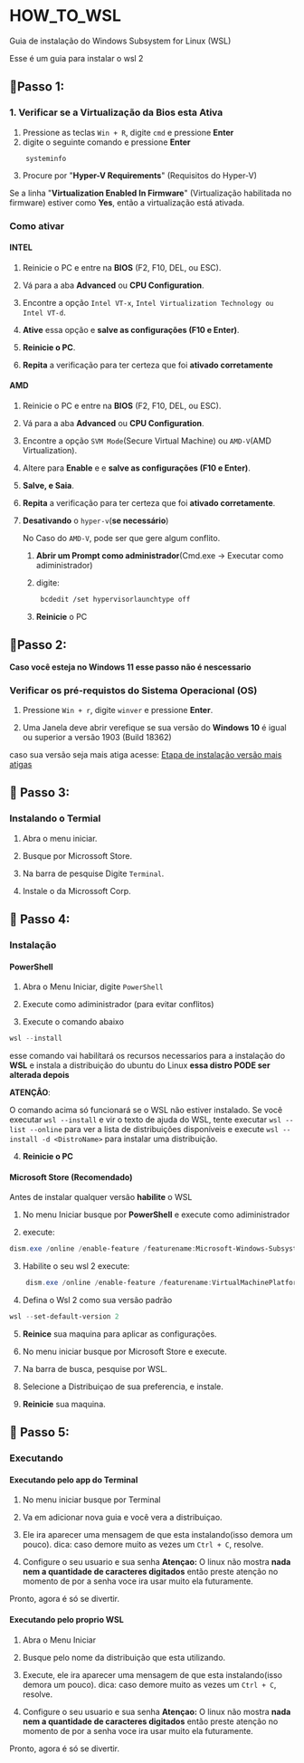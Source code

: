 # HOW_TO_WSL
Guia de instalação do Windows Subsystem for Linux (WSL)

Esse é um guia para instalar o wsl 2 


## 📌Passo 1:
### 1. Verificar se a Virtualização da Bios esta Ativa 

1. Pressione as teclas `Win + R`, digite `cmd` e pressione **Enter**
2. digite o seguinte comando e pressione **Enter**

```bash:
    systeminfo
```   

3. Procure por "**Hyper-V Requirements**" (Requisitos do Hyper-V)

Se a linha "**Virtualization Enabled In Firmware**" (Virtualização habilitada no firmware)
estiver como **Yes**, então a virtualização está ativada.

### Como ativar

#### **INTEL** 

1. Reinicie o PC e entre na **BIOS** (F2, F10, DEL, ou ESC).

2. Vá para a aba **Advanced** ou **CPU Configuration**.

3. Encontre a opção `Intel VT-x`, `Intel Virtualization Technology ou Intel VT-d`.

4. **Ative** essa opção e **salve as configurações (F10 e Enter)**.

5. **Reinicie o PC**.

6. **Repita** a verificação para ter certeza que foi **ativado corretamente** 


#### **AMD**

1. Reinicie o PC e entre na **BIOS** (F2, F10, DEL, ou ESC).

2. Vá para a aba **Advanced** ou **CPU Configuration**.

3. Encontre a opção `SVM Mode`(Secure Virtual Machine) ou `AMD-V`(AMD Virtualization).

4. Altere para **Enable** e e **salve as configurações (F10 e Enter)**.

5. **Salve, e Saia**.

6. **Repita** a verificação para ter certeza que foi **ativado corretamente**.

7. **Desativando** o `hyper-v`(**se necessário**)
    
    No Caso do `AMD-V`, pode ser que gere algum conflito.
    1. **Abrir um Prompt como administrador**(Cmd.exe -> Executar como adiministrador)
    
    2. digite:
        ```bash
         bcdedit /set hypervisorlaunchtype off
        ``` 
    3. **Reinicie** o PC



## 📌Passo 2:
**Caso você esteja no Windows 11 esse passo não é nescessario**
### Verificar os pré-requistos do Sistema Operacional (OS)

1. Pressione `Win + r`, digite `winver` e pressione **Enter**.

2. Uma Janela deve abrir verefique se sua versão do **Windows 10** é igual ou superior 
a versão 1903 (Build 18362)

caso sua versão seja mais atiga acesse: [Etapa de instalação versão mais atigas](https://learn.microsoft.com/pt-br/windows/wsl/install-manual) 

## 📌 Passo 3:
### Instalando o Termial

1. Abra o menu iniciar.

2. Busque por Microssoft Store.

3. Na barra de pesquise Digite `Terminal`.

4. Instale o da Microssoft Corp.

## 📌 Passo 4:

### Instalação 

#### PowerShell

1. Abra o Menu Iniciar, digite `PowerShell`

2. Execute como adiministrador (para evitar conflitos)

3. Execute o comando abaixo 
 ```PowerShell
wsl --install
``` 
esse comando vai habilítará os recursos necessarios para a instalação do **WSL**
e instala a distribuição do ubuntu do Linux **essa distro PODE ser alterada depois**

**ATENÇÂO**:

O comando acima só funcionará se o WSL não estiver instalado. Se você executar `wsl --install` e vir o texto de ajuda do WSL, 
tente executar `wsl --list --online` para ver a lista de distribuições 
disponíveis e execute `wsl --install -d <DistroName>` para instalar uma distribuição. 

4. **Reinicie o PC**

#### Microsoft Store (Recomendado)

Antes de instalar qualquer versão **habilite** o WSL

1. No menu Iniciar busque por **PowerShell** e execute como adiministrador  

2. execute: 
```PowerShell
dism.exe /online /enable-feature /featurename:Microsoft-Windows-Subsystem-Linux /all /norestart
```

3. Habilite o seu wsl 2 execute:
``` PowerShell
    dism.exe /online /enable-feature /featurename:VirtualMachinePlatform /all /norestart
```

4. Defina o Wsl 2 como sua versão padrão
```PowerShell
wsl --set-default-version 2
```

5. **Reinice** sua maquina para aplicar as configurações.

6. No menu iniciar busque por Microsoft Store e execute.

7. Na barra de busca, pesquise por WSL.

8. Selecione a Distribuiçao de sua preferencia, e instale.

9. **Reinicie** sua maquina. 


## 📌 Passo 5:

### Executando

#### Executando pelo app do Terminal
1. No menu iniciar busque por Terminal

2. Va em adicionar nova guia e você vera a distribuiçao.

3. Ele ira aparecer uma mensagem de que esta instalando(isso demora um pouco).
dica: caso demore muito as vezes um `Ctrl + C`, resolve.

4. Configure o seu usuario e sua senha **Atençao:** O linux não mostra **nada nem a quantidade de caracteres 
digitados** então preste atenção no momento de por a senha voce ira usar muito ela futuramente. 

Pronto, agora é só se divertir.


#### Executando pelo proprio WSL
 
1. Abra o Menu Iniciar 

2. Busque pelo nome da distribuição que esta utilizando.

3. Execute, ele ira aparecer uma mensagem de que esta instalando(isso demora um pouco).
dica: caso demore muito as vezes um `Ctrl + C`, resolve.

4. Configure o seu usuario e sua senha **Atençao:** O linux não mostra **nada nem a quantidade de caracteres 
digitados** então preste atenção no momento de por a senha voce ira usar muito ela futuramente. 

Pronto, agora é só se divertir.

